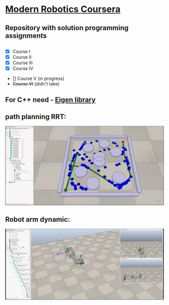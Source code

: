 # <a href="https://www.coursera.org/specializations/modernrobotics">Modern Robotics Coursera</a>
## Repository with solution programming assignments

##
- [x] Course I
- [x] Course II
- [x] Course III
- [x] Course IV
- [] Course V (in progress)
- ~~Course VI~~ (didn't take)

##
## For C++ need - <a href="http://eigen.tuxfamily.org/index.php?title=Main_Page">Eigen library</a>

## 
## path planning RRT:
<img src="resource/rrt.gif">

## Robot arm dynamic:
<img src="resource/arm.gif">

